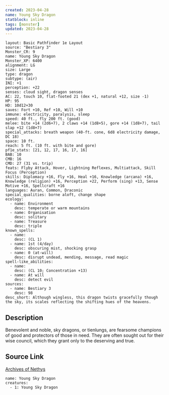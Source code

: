 ```yaml
---
created: 2023-04-28
name: Young Sky Dragon
statblock: inline
tags: [monster]
updated: 2023-04-28
---
```

```statblock
layout: Basic Pathfinder 1e Layout
source: "Bestiary 3"
Monster_CR: 9
name: Young Sky Dragon
Monster_XP: 6400
alignment: LG
size: Large
type: dragon
subtype: (air)
INI: +1
perception: +22
senses: cloud sight, dragon senses
AC: 22, touch 10, flat-footed 21 (dex +1, natural +12, size -1)
HP: 95
HD: 10d12+30
saves: Fort +10, Ref +10, Will +10
immune: electricity, paralysis, sleep
speed: 40 ft., fly 200 ft. (good)
melee: bite +14 (2d6+7), 2 claws +14 (1d8+5), gore +14 (1d8+7), tail slap +12 (1d8+7)
special_attacks: breath weapon (40-ft. cone, 6d8 electricity damage, DC 18)
space: 10 ft.
reach: 5 ft. (10 ft. with bite and gore)
pf1e_stats: [21, 12, 17, 16, 17, 16]
BAB: 10
CMB: 16
CMD: 27 (31 vs. trip)
feats: Flyby Attack, Hover, Lightning Reflexes, Multiattack, Skill Focus (Perception)
skills: Diplomacy +16, Fly +16, Heal +16, Knowledge (arcana) +16, Knowledge (religion) +16, Perception +22, Perform (sing) +13, Sense Motive +16, Spellcraft +16
languages: Auran, Common, Draconic
special_qualities: borne aloft, change shape
ecology:
  - name: Environment
    desc: temperate or warm mountains
  - name: Organisation
    desc: solitary
  - name: Treasure
    desc: triple
known_spells:
  - name:
    desc: (CL 1)
  - name: 1st (4/day)
    desc: obscuring mist, shocking grasp
  - name: 0 (at-will)
    desc: disrupt undead, mending, message, read magic
spell-like_abilities:
  - name:
    desc: (CL 10; Concentration +13)
  - name: At will
    desc: detect evil
sources:
  - name: Bestiary 3
    desc: 98
desc_short: Although wingless, this dragon twists gracefully though the sky, its scales reflecting the shifting hues of the heavens.
```
## Description
Benevolent and noble, sky dragons, or tienlungs, are fearsome champions of good and protectors of those in need. They are often sought out for their wise council, which they grant only to the deserving and true.
## Source Link
[Archives of Nethys](https://aonprd.com/MonsterDisplay.aspx?ItemName=Young%20Sky%20Dragon)
```encounter-table
name: Young Sky Dragon
creatures:
  - 1: Young Sky Dragon
```
